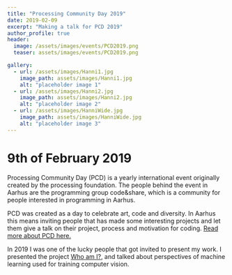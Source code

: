 ```yaml
---
title: "Processing Community Day 2019"
date: 2019-02-09
excerpt: "Making a talk for PCD 2019"
author_profile: true
header:
  image: /assets/images/events/PCD2019.png
  teaser: assets/images/events/PCD2019.png

gallery:
  - url: /assets/images/Hanni1.jpg
    image_path: assets/images/Hanni1.jpg
    alt: "placeholder image 1"
  - url: /assets/images/Hanni2.jpg
    image_path: assets/images/Hanni2.jpg
    alt: "placeholder image 2"
  - url: /assets/images/HanniWide.jpg
    image_path: assets/images/HanniWide.jpg
    alt: "placeholder image 3"
---
```


# 9th of February 2019

Processing Community Day (PCD) is a yearly international event originally created by the processing foundation. The people behind the event in Aarhus are the programming group code&share, which is a community for people interested in programming in Aarhus.

PCD was created as a day to celebrate art, code and diversity. In Aarhus this means inviting people that has made some interesting projects and let them give a talk on their project, process and motivation for coding. [Read more about PCD here.](https://www.pcdaarhus.net/)

In 2019 I was one of the lucky people that got invited to present my work. I presented the project [Who am I?](#LINK), and talked about perspectives of machine learning used for training computer vision.
